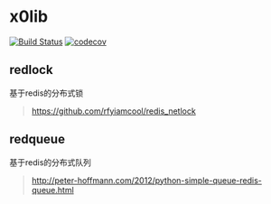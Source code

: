 # x0lib
[![Build Status](https://travis-ci.org/zx06/x0lib.svg?branch=master)](https://travis-ci.org/zx06/x0lib)
[![codecov](https://codecov.io/gh/zx06/x0lib/branch/master/graph/badge.svg)](https://codecov.io/gh/zx06/x0lib)
## redlock
基于redis的分布式锁
> https://github.com/rfyiamcool/redis_netlock

## redqueue
基于redis的分布式队列
> http://peter-hoffmann.com/2012/python-simple-queue-redis-queue.html